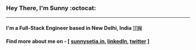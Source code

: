 ### Hey There, I'm Sunny :octocat:
---

#### I'm a Full-Stack Engineer based in New Delhi, India :india:
#### Find more about me on - [ <a href="https://sunnysetia.in">sunnysetia.in</a>, <a href="https://www.linkedin.com/in/sunnysetia93/">linkedIn</a>, <a href="https://twitter.com/millycodes/">twitter</a> ]

<!--
**sunnysetia93/sunnysetia93** is a ✨ _special_ ✨ repository because its `README.md` (this file) appears on your GitHub profile.

Here are some ideas to get you started:

- 🔭 I’m currently working on ...
- 🌱 I’m currently learning ...
- 👯 I’m looking to collaborate on ...
- 🤔 I’m looking for help with ...
- 💬 Ask me about ...
- 📫 How to reach me: ...
- 😄 Pronouns: ...
- ⚡ Fun fact: ...
-->
